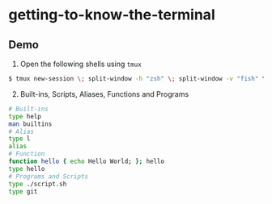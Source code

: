 # getting-to-know-the-terminal

## Demo

1. Open the following shells using `tmux`

```bash
$ tmux new-session \; split-window -h "zsh" \; split-window -v "fish" \; select-pane -t 0 \; split-window -v "pwsh" \; attach
```

2. Built-ins, Scripts, Aliases, Functions and Programs 

```bash
# Built-ins
type help
man builtins
# Alias
type l
alias
# Function
function hello { echo Hello World; }; hello
type hello
# Programs and Scripts
type ./script.sh
type git
```